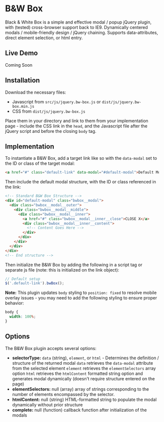 # B&W Box

Black & White Box is a simple and effective modal / popup jQuery plugin, with (tested) cross-browser support back to IE9. Dynamically centered modals / mobile-friendly design / jQuery chaining. Supports data-attributes, direct element selection, or html entry.

## Live Demo

Coming Soon

## Installation

Download the necessary files:

* Javascript from `src/js/jquery.bw-box.js` or `dist/js/jquery.bw-box.min.js`
* CSS from `dist/js/jquery.bw-box.js`

Place them in your directory and link to them from your implementation page - include the CSS link in the `head`, and the Javascript file after the jQuery script and before the closing `body` tag.

## Implementation

To instantiate a B&W Box, add a target link like so with the `data-modal` set to the ID or class of the target modal:

```html
<a href="#" class="default-link" data-modal="#default-modal">Default Modal</a>
```

Then include the default modal structure, with the ID or class referenced in the link:

```html
<!-- Standard B&W Box Structure -->
<div id="default-modal" class="bwbox__modal">
  <div class="bwbox__modal__outer">
    <div class="bwbox__modal__middle">
      <div class="bwbox__modal__inner">
        <a href="#" class="bwbox__modal__inner__close">CLOSE X</a>
        <div class="bwbox__modal__inner__content">
          <!-- Content Goes Here -->
        </div>
      </div>
    </div>
  </div>
</div>
<!-- End structure -->
```

Then initialize the B&W Box by adding the following in a script tag or separate js file (note: this is initialized on the link object):

```javascript
// Default setup
$('.default-link').bwBox();
```

**Note:** This plugin updates `body` styling to `position: fixed` to resolve mobile overlay issues - you may need to add the following styling to ensure proper behavior:

```css
body {
  width: 100%;
}
```

## Options

The B&W Box plugin accepts several options:

* **selectorType:** `data` (string), `element`, or `html` - Determines the definition / structure of the returned modal
`data` retrieves the `data-modal` attribute from the selected element
`element` retrieves the `elementSelectors` array option
`html` retrieves the `htmlContent` formatted string option and generates modal dynamically (doesn't require structure entered on the page)
* **elementSelectors:** null (array) array of strings corresponding to the number of elements encompassed by the selector.
* **htmlContent:** null (string) HTML-formatted string to populate the modal dynamically without prior structure
* **complete:** null (function) callback function after initialization of the modals
